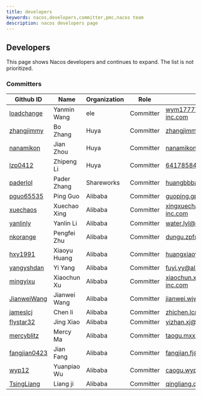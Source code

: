 ```yaml
---
title: developers
keywords: nacos,developers,committer,pmc,nacos team
description: nacos developers page
---
```


## Developers

This page shows Nacos developers and continues to expand. The list is not prioritized.

### Committers

| Github ID                                       | Name         | Organization | Role      | Mail                                                         |
| ----------------------------------------------- | -----------  | ----------   | --------- | ------------------------------------------------------------ |
| [loadchange](https://github.com/loadchange)     | Yanmin Wang  | ele          | Committer | wym177771@alibaba-inc.com                                    |
| [zhangjimmy](https://github.com/zhangjimmy)     | Bo Zhang     | Huya         | Committer | zhangjimmy@foxmail.com                                       |
| [nanamikon](https://github.com/nanamikon)       | Jian Zhou    | Huya         | Committer | nanamikon@gmail.com                                          |
| [lzp0412](https://github.com/lzp0412)           | Zhipeng Li   | Huya         | Committer | 641785844@qq.com                                             |
| [paderlol](https://github.com/paderlol)         | Pader Zhang  | Shareworks   | Committer | huangbbbaihao@gmail.com                                     |
| [pguo65535](https://github.com/pguo65535)       | Ping Guo     | Alibaba      | Committer | guoping.gp@alibaba-inc.com                                   |
| [xuechaos](https://github.com/xuechaos)         | Xuechao Xing | Alibaba      | Committer | xingxuechao@alibaba-inc.com                                  |
| [yanlinly](https://github.com/yanlinly)         | Yanlin Li    | Alibaba      | Committer | water.lyl@alibaba-inc.com                                    |
| [nkorange](https://github.com/nkorange)         | Pengfei Zhu  | Alibaba      | Committer | dungu.zpf@alibaba-inc.com                                    |
| [hxy1991](https://github.com/hxy1991)           | Xiaoyu Huang | Alibaba      | Committer | huangxiaoyu1018@gmail.com                                    |
| [yangyshdan](https://github.com/yangyshdan)     | Yi Yang      | Alibaba      | Committer | fuyi.yy@alibaba-inc.com                                      |
| [mingyixu](https://github.com/mingyixu)         | Xiaochun Xu  | Alibaba      | Committer | xiaochun.xxc@alibaba-inc.com                                 |
| [JianweiWang](https://github.com/JianweiWang)   | Jianwei Wang | Alibaba      | Committer | jianwei.wjw@alibaba-inc.com                                  |
| [jameslcj](https://github.com/jameslcj)         | Chen li      | Alibaba      | Committer | zhichen.lc@alibaba-inc.com                                   |
| [flystar32](https://github.com/flystar32)       | Jing Xiao    | Alibaba      | Committer | yizhan.xj@alibaba-inc.com                                    |
| [mercyblitz](https://github.com/mercyblitz)     | Mercy Ma     | Alibaba      | Committer | taogu.mxx@alibaba-inc.com                                    |
| [fangjian0423](https://github.com/fangjian0423) | Jian Fang    | Alibaba      | Committer | fangjian.fj@alibaba-inc.com                                  |
| [wyp12](https://github.com/wyp12)               | Yuanpiao Wu  | Alibaba      | Committer | caogu.wyp@antfin.com                                         |
| [TsingLiang](https://github.com/TsingLiang)     | Liang ji     | Alibaba      | Committer | qingliang.ql@alibaba-inc.com                                 | 





